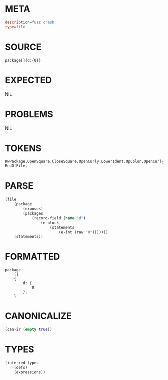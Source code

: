 # META
~~~ini
description=fuzz crash
type=file
~~~
# SOURCE
~~~roc
package[]{d:{0}}
~~~
# EXPECTED
NIL
# PROBLEMS
NIL
# TOKENS
~~~zig
KwPackage,OpenSquare,CloseSquare,OpenCurly,LowerIdent,OpColon,OpenCurly,Int,CloseCurly,CloseCurly,
EndOfFile,
~~~
# PARSE
~~~clojure
(file
	(package
		(exposes)
		(packages
			(record-field (name "d")
				(e-block
					(statements
						(e-int (raw "0")))))))
	(statements))
~~~
# FORMATTED
~~~roc
package
	[]
	{
		d: {
			0
		},
	}
~~~
# CANONICALIZE
~~~clojure
(can-ir (empty true))
~~~
# TYPES
~~~clojure
(inferred-types
	(defs)
	(expressions))
~~~

